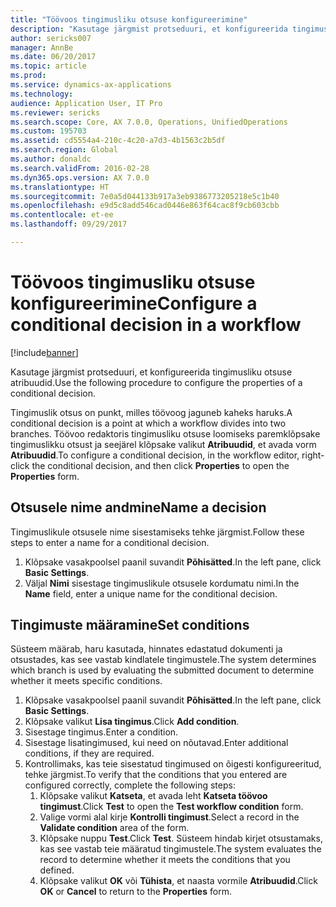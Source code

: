 ```yaml
---
title: "Töövoos tingimusliku otsuse konfigureerimine"
description: "Kasutage järgmist protseduuri, et konfigureerida tingimusliku otsuse atribuudid."
author: sericks007
manager: AnnBe
ms.date: 06/20/2017
ms.topic: article
ms.prod: 
ms.service: dynamics-ax-applications
ms.technology: 
audience: Application User, IT Pro
ms.reviewer: sericks
ms.search.scope: Core, AX 7.0.0, Operations, UnifiedOperations
ms.custom: 195703
ms.assetid: cd5554a4-210c-4c20-a7d3-4b1563c2b5df
ms.search.region: Global
ms.author: donaldc
ms.search.validFrom: 2016-02-28
ms.dyn365.ops.version: AX 7.0.0
ms.translationtype: HT
ms.sourcegitcommit: 7e0a5d044133b917a3eb9386773205218e5c1b40
ms.openlocfilehash: e9d5c8add546cad0446e863f64cac8f9cb603cbb
ms.contentlocale: et-ee
ms.lasthandoff: 09/29/2017

---
```


# <a name="configure-a-conditional-decision-in-a-workflow"></a><span data-ttu-id="3ec4b-103">Töövoos tingimusliku otsuse konfigureerimine</span><span class="sxs-lookup"><span data-stu-id="3ec4b-103">Configure a conditional decision in a workflow</span></span>

[!include[banner](../includes/banner.md)]


<span data-ttu-id="3ec4b-104">Kasutage järgmist protseduuri, et konfigureerida tingimusliku otsuse atribuudid.</span><span class="sxs-lookup"><span data-stu-id="3ec4b-104">Use the following procedure to configure the properties of a conditional decision.</span></span>

<span data-ttu-id="3ec4b-105">Tingimuslik otsus on punkt, milles töövoog jaguneb kaheks haruks.</span><span class="sxs-lookup"><span data-stu-id="3ec4b-105">A conditional decision is a point at which a workflow divides into two branches.</span></span> <span data-ttu-id="3ec4b-106">Töövoo redaktoris tingimusliku otsuse loomiseks paremklõpsake tingimuslikku otsust ja seejärel klõpsake valikut **Atribuudid**, et avada vorm **Atribuudid**.</span><span class="sxs-lookup"><span data-stu-id="3ec4b-106">To configure a conditional decision, in the workflow editor, right-click the conditional decision, and then click **Properties** to open the **Properties** form.</span></span>

## <a name="name-a-decision"></a><span data-ttu-id="3ec4b-107">Otsusele nime andmine</span><span class="sxs-lookup"><span data-stu-id="3ec4b-107">Name a decision</span></span>
<span data-ttu-id="3ec4b-108">Tingimuslikule otsusele nime sisestamiseks tehke järgmist.</span><span class="sxs-lookup"><span data-stu-id="3ec4b-108">Follow these steps to enter a name for a conditional decision.</span></span>
1.  <span data-ttu-id="3ec4b-109">Klõpsake vasakpoolsel paanil suvandit **Põhisätted**.</span><span class="sxs-lookup"><span data-stu-id="3ec4b-109">In the left pane, click **Basic Settings**.</span></span>
2.  <span data-ttu-id="3ec4b-110">Väljal **Nimi** sisestage tingimuslikule otsusele kordumatu nimi.</span><span class="sxs-lookup"><span data-stu-id="3ec4b-110">In the **Name** field, enter a unique name for the conditional decision.</span></span>

## <a name="set-conditions"></a><span data-ttu-id="3ec4b-111"> Tingimuste määramine</span><span class="sxs-lookup"><span data-stu-id="3ec4b-111">Set conditions</span></span>
<span data-ttu-id="3ec4b-112">Süsteem määrab, haru kasutada, hinnates edastatud dokumenti ja otsustades, kas see vastab kindlatele tingimustele.</span><span class="sxs-lookup"><span data-stu-id="3ec4b-112">The system determines which branch is used by evaluating the submitted document to determine whether it meets specific conditions.</span></span>
1.  <span data-ttu-id="3ec4b-113">Klõpsake vasakpoolsel paanil suvandit **Põhisätted**.</span><span class="sxs-lookup"><span data-stu-id="3ec4b-113">In the left pane, click **Basic Settings**.</span></span>
2.  <span data-ttu-id="3ec4b-114">Klõpsake valikut **Lisa tingimus**.</span><span class="sxs-lookup"><span data-stu-id="3ec4b-114">Click **Add condition**.</span></span>
3.  <span data-ttu-id="3ec4b-115">Sisestage tingimus.</span><span class="sxs-lookup"><span data-stu-id="3ec4b-115">Enter a condition.</span></span>
4.  <span data-ttu-id="3ec4b-116">Sisestage lisatingimused, kui need on nõutavad.</span><span class="sxs-lookup"><span data-stu-id="3ec4b-116">Enter additional conditions, if they are required.</span></span>
5.  <span data-ttu-id="3ec4b-117">Kontrollimaks, kas teie sisestatud tingimused on õigesti konfigureeritud, tehke järgmist.</span><span class="sxs-lookup"><span data-stu-id="3ec4b-117">To verify that the conditions that you entered are configured correctly, complete the following steps:</span></span>
    1.  <span data-ttu-id="3ec4b-118">Klõpsake valikut **Katseta**, et avada leht **Katseta töövoo tingimust**.</span><span class="sxs-lookup"><span data-stu-id="3ec4b-118">Click **Test** to open the **Test workflow condition** form.</span></span>
    2.  <span data-ttu-id="3ec4b-119">Valige vormi alal kirje **Kontrolli tingimust**.</span><span class="sxs-lookup"><span data-stu-id="3ec4b-119">Select a record in the **Validate condition** area of the form.</span></span>
    3.  <span data-ttu-id="3ec4b-120">Klõpsake nuppu **Test**.</span><span class="sxs-lookup"><span data-stu-id="3ec4b-120">Click **Test**.</span></span> <span data-ttu-id="3ec4b-121">Süsteem hindab kirjet otsustamaks, kas see vastab teie määratud tingimustele.</span><span class="sxs-lookup"><span data-stu-id="3ec4b-121">The system evaluates the record to determine whether it meets the conditions that you defined.</span></span>
    4.  <span data-ttu-id="3ec4b-122">Klõpsake valikut **OK** või **Tühista**, et naasta vormile **Atribuudid**.</span><span class="sxs-lookup"><span data-stu-id="3ec4b-122">Click **OK** or **Cancel** to return to the **Properties** form.</span></span>






